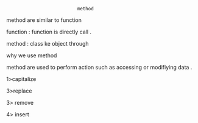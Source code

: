                               method 

method are  similar to function 

function : function is directly call .

method : class ke object through 


why we use method 

method are used to perform action such as accessing or modifiying data .


1>capitalize

3>replace

3> remove 

4> insert 
